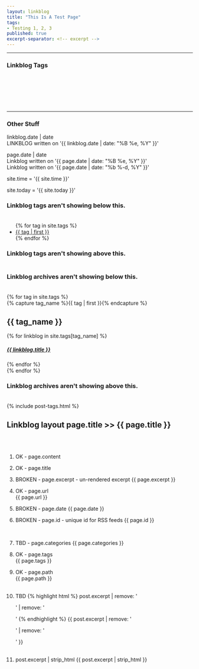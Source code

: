 ```yaml
---
layout: linkblog
title: "This Is A Test Page"
tags:
- Testing 1, 2, 3
published: true
excerpt-separator: <!-- excerpt -->
---
```


<!-- excerpt -->

---------------

### Linkblog Tags

<!-- {#% include linkblog-tags.html %} -->

<br />
<br />
<br />
<br />
<br />

--------------------------

### Other Stuff
<div class="date">
  <p>linkblog.date | date<br />
    LINKBLOG written on '{{ linkblog.date | date: "%B %e, %Y" }}'
  </p>
  <p>page.date | date<br />
    Linkblog written on '{{ page.date | date: "%B %e, %Y" }}'<br />
    Linkblog written on '{{ page.date | date: "%b %-d, %Y" }}'
  </p>
  <p>site.time = '{{ site.time }}'</p>
  <p>site.today = '{{ site.today }}'</p>
</div>

<h3>Linkblog tags aren't showing below this.<br /><br /></h3>
<ul class="tag-cloud">
    {% for tag in site.tags %}
    <li style="font-size {{ tag | last | size | times: 100 | divided_by: site.tags.size | plus: 70 }}%">
        <a href="#{{ tag | first | slugsize }}">
          {{ tag | first }}
        </a>
    </li>
    {% endfor %}
</ul>
<h3>Linkblog tags aren't showing above this.<br /><br /></h3>


<h3>Linkblog archives aren't showing below this.<br /><br /></h3>
<div id="archives">
    {% for tag in site.tags %}
    <div class="archive-group">
        {% capture tag_name %}{{ tag | first }}{% endcapture %}
        <h2 id="#{{ tag_name | slugsize }}">{{ tag_name }}</h2>
        <a name="{{ tag_name | slugsize }}"></a>
        {% for linkblog in site.tags[tag_name] %}
        <article class="archive-item">
            <h5><a href="{{ root_url }}{{ linkblog.url }}">{{ linkblog.title }}</a></h5>
        </article>
        {% endfor %}
    </div>
    {% endfor %}
</div>
<h3>Linkblog archives aren't showing above this.<br /><br /></h3>



<article class="post">
{% include post-tags.html %}
<h2>Linkblog layout page.title >> {{ page.title }}</h2><br /><br />

1. OK - page.content<br />

2. OK - page.title<br />

3. BROKEN - page.excerpt - un-rendered excerpt
{{ page.excerpt }}<br />

4. OK - page.url<br />
{{ page.url }}<br />

5. BROKEN - page.date
{{ page.date }}<br />

6. BROKEN - page.id - unique id for RSS feeds
{{ page.id }}
<br />

7. TBD - page.categories
{{ page.categories }}<br />

8. OK - page.tags<br />
{{ page.tags }}<br />

9. OK - page.path<br />
{{ page.path }}<br /><br />

10. TBD
{% highlight html %}
post.excerpt | remove: '<p>' | remove: '</p>'
{% endhighlight %}
{{ post.excerpt | remove: '<p>' | remove: '</p>' }}<br /><br />

11. post.excerpt | strip_html
{{ post.excerpt | strip_html }}<br />
